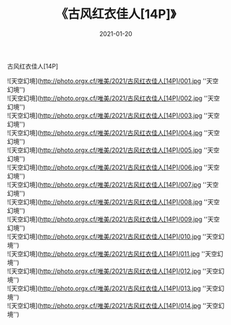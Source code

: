 ﻿---
layout: post
title:  《古风红衣佳人[14P]》
date:   2021-01-20
img: http://photo.orgx.cf/唯美/2021/古风红衣佳人[14P]/000.jpg
categories: [美女, 清纯, 唯美]
---

古风红衣佳人[14P]



![天空幻境](http://photo.orgx.cf/唯美/2021/古风红衣佳人[14P]/001.jpg ''天空幻境'') <br>
![天空幻境](http://photo.orgx.cf/唯美/2021/古风红衣佳人[14P]/002.jpg ''天空幻境'') <br>
![天空幻境](http://photo.orgx.cf/唯美/2021/古风红衣佳人[14P]/003.jpg ''天空幻境'') <br>
![天空幻境](http://photo.orgx.cf/唯美/2021/古风红衣佳人[14P]/004.jpg ''天空幻境'') <br>
![天空幻境](http://photo.orgx.cf/唯美/2021/古风红衣佳人[14P]/005.jpg ''天空幻境'') <br>
![天空幻境](http://photo.orgx.cf/唯美/2021/古风红衣佳人[14P]/006.jpg ''天空幻境'') <br>
![天空幻境](http://photo.orgx.cf/唯美/2021/古风红衣佳人[14P]/007.jpg ''天空幻境'') <br>
![天空幻境](http://photo.orgx.cf/唯美/2021/古风红衣佳人[14P]/008.jpg ''天空幻境'') <br>
![天空幻境](http://photo.orgx.cf/唯美/2021/古风红衣佳人[14P]/009.jpg ''天空幻境'') <br>
![天空幻境](http://photo.orgx.cf/唯美/2021/古风红衣佳人[14P]/010.jpg ''天空幻境'') <br>
![天空幻境](http://photo.orgx.cf/唯美/2021/古风红衣佳人[14P]/011.jpg ''天空幻境'') <br>
![天空幻境](http://photo.orgx.cf/唯美/2021/古风红衣佳人[14P]/012.jpg ''天空幻境'') <br>
![天空幻境](http://photo.orgx.cf/唯美/2021/古风红衣佳人[14P]/013.jpg ''天空幻境'') <br>
![天空幻境](http://photo.orgx.cf/唯美/2021/古风红衣佳人[14P]/014.jpg ''天空幻境'') <br>